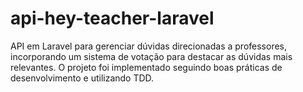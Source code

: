 # api-hey-teacher-laravel

API em Laravel para gerenciar dúvidas direcionadas a professores, incorporando um sistema de votação para destacar as dúvidas mais relevantes. O projeto foi implementado seguindo boas práticas de desenvolvimento e utilizando TDD.

